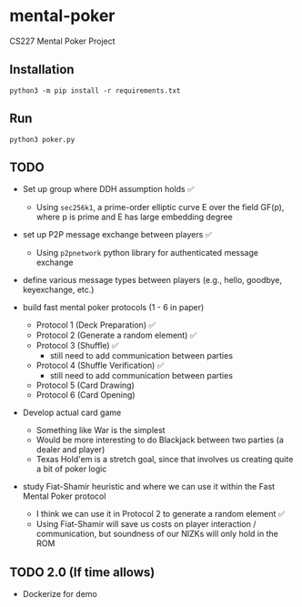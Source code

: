 # mental-poker
CS227 Mental Poker Project

## Installation
`python3 -m pip install -r requirements.txt`

## Run
`python3 poker.py`


## TODO
- Set up group where DDH assumption holds :white_check_mark:
    - Using `sec256k1`, a prime-order elliptic curve E over the field GF(p), where p is prime and E has large embedding degree
- set up P2P message exchange between players :white_check_mark:
    - Using `p2pnetwork` python library for authenticated message exchange
- define various message types between players (e.g., hello, goodbye, keyexchange, etc.) 
- build fast mental poker protocols (1 - 6 in paper) 
    - Protocol 1 (Deck Preparation) :white_check_mark:
    - Protocol 2 (Generate a random element) :white_check_mark:
    - Protocol 3 (Shuffle) :white_check_mark:
        - still need to add communication between parties
    - Protocol 4 (Shuffle Verification) :white_check_mark:
        - still need to add communication between parties
    - Protocol 5 (Card Drawing)
    - Protocol 6 (Card Opening)

- Develop actual card game
    - Something like War is the simplest
    - Would be more interesting to do Blackjack between two parties (a dealer and player)
    - Texas Hold'em is a stretch goal, since that involves us creating quite a bit of poker logic

- study Fiat-Shamir heuristic and where we can use it within the Fast Mental Poker protocol
    - I think we can use it in Protocol 2 to generate a random element :white_check_mark:
    - Using Fiat-Shamir will save us costs on player interaction / communication, but soundness of our NIZKs will only hold in the ROM

## TODO 2.0 (If time allows)
- Dockerize for demo
